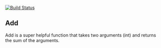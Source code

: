 [![Build Status](https://travis-ci.com/issadarkthing/travis-example.svg?branch=master)](https://travis-ci.com/issadarkthing/travis-example)

## Add
Add is a super helpful function that takes two arguments (int) and returns
the sum of the arguments.
